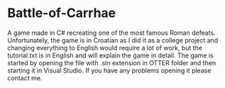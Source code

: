 # Battle-of-Carrhae
A game made in C# recreating one of the most famous Roman defeats. Unfortunately, the game is in Croatian as I did it as a college project and changing everything to English would require a lot of work, but the tutorial.txt is in English and will explain the game in detail. The game is started by opening the file with .sln extension in OTTER folder and then starting it in Visual Studio. If you have any problems opening it please contact me.
